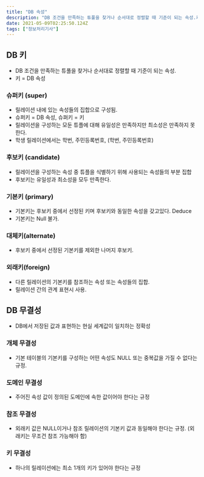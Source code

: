 ```yaml
---
title: "DB 속성"
description: "DB 조건을 만족하는 튜풀을 찾거나 순서대로 정렬할 때 기준이 되는 속성.키 = DB 속성릴레이션 내에 있는 속성들의 집합으로 구성됨. 슈퍼키 = DB 속성, 슈펴키 = 키 릴레이션을 구성하는 모둔 튜플에 대해 유일성은 만족하지만 최소성은 만족하지 못한다. 학생 릴레이"
date: 2021-05-09T02:25:50.124Z
tags: ["정보처리기사"]
---
```

## DB 키
- DB 조건을 만족하는 튜풀을 찾거나 순서대로 정렬할 때 기준이 되는 속성.
- 키 = DB 속성

### 슈퍼키 (super)
- 릴레이션 내에 있는 속성들의 집합으로 구성됨. 
- 슈퍼키 = DB 속성, 슈펴키 = 키 
- 릴레이션을 구성하는 모둔 튜플에 대해 유일성은 만족하지만 최소성은 만족하지 못한다. 
- 학생 릴레이션에서는 학번, 주민등록번호, (학번, 주민등록번호)

### 후보키 (candidate)
- 릴레이션을 구성하는 속성 중 튜플을 식별하기 위해 사용되는 속성들의 부분 집합
- 후보키는 유일성과 최소성을 모두 만족한다. 

### 기본키 (primary)
- 기본키는 후보키 중에서 선정된 키며 후보키와 동일한 속성을 갖고있다. Deduce
- 기본키는 Null 불가.

### 대체키(alternate)
- 후보키 중에서 선정된 기본키를 제외한 나머지 후보키.

### 외래키(foreign)
- 다른 릴레이션의 기본키를 참조하는 속성 또는 속성들의 집합. 
- 릴레이션 간의 관계 표현시 사용. 

## DB 무결성
- DB에서 저장된 값과 표현하는 현실 세계값이 일치하는 정확성

### 개체 무결성
- 기본 테이블의 기본키를 구성하는 어떤 속성도 NULL 또는 중복값을 가질 수 없다는 규정.

### 도메인 무결성
- 주어진 속성 값이 정의된 도메인에 속한 값이어야 한다는 규정

### 참조 무결성
- 외래키 값은 NULL이거나 참조 릴레이션의 기본키 값과 동일해야 한다는 규정. (외래키는 무조건 참조 가능해야 함)

### 키 무결성
- 하나의 릴레이션에는 최소 1개의 키가 있어야 한다는 규정



